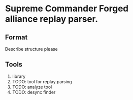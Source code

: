 # Supreme Commander Forged alliance replay parser.



Format
------
Describe structure please

Tools
-----
1. library
2. TODO: tool for replay parsing
3. TODO: analyze tool
4. TODO: desync finder
